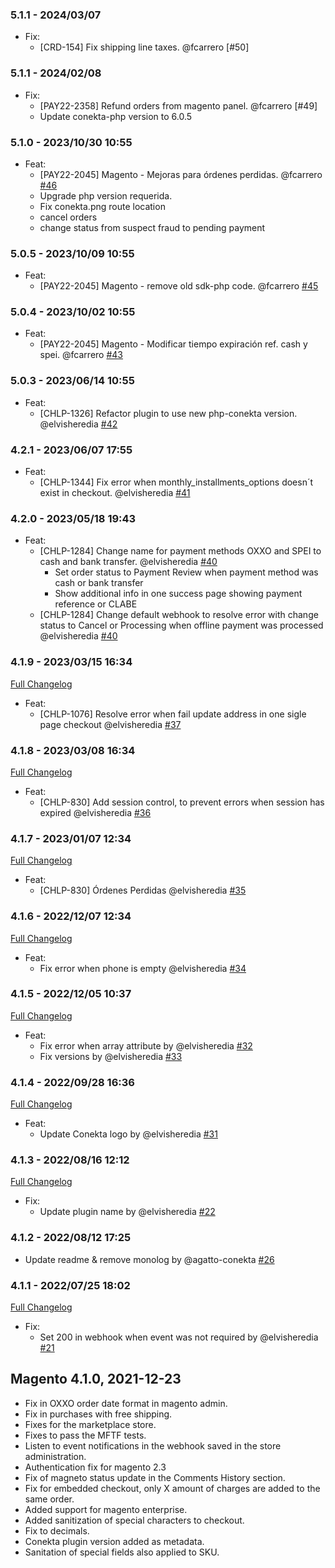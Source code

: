 ### 5.1.1 - 2024/03/07
* Fix:
  - [CRD-154]  Fix shipping line taxes. @fcarrero [#50]

### 5.1.1 - 2024/02/08
* Fix:
  - [PAY22-2358]  Refund orders from magento panel. @fcarrero [#49]
  - Update conekta-php version to 6.0.5

### 5.1.0 - 2023/10/30 10:55
* Feat: 
  - [PAY22-2045] Magento - Mejoras para órdenes perdidas. @fcarrero [#46](https://github.com/conekta/customer-magento-plugin/pull/46)
  - Upgrade php version requerida.
  - Fix conekta.png route location
  - cancel orders
  - change status from suspect fraud to pending payment
### 5.0.5 - 2023/10/09 10:55
* Feat:
  - [PAY22-2045] Magento - remove old sdk-php code. @fcarrero [#45](https://github.com/conekta/customer-magento-plugin/pull/45)

### 5.0.4 - 2023/10/02 10:55
* Feat:
  - [PAY22-2045] Magento - Modificar tiempo expiración ref. cash y spei. @fcarrero [#43](https://github.com/conekta/customer-magento-plugin/pull/43)

### 5.0.3 - 2023/06/14 10:55
* Feat:
  - [CHLP-1326] Refactor plugin to use new php-conekta version. @elvisheredia [#42](https://github.com/conekta/customer-magento-plugin/pull/42)

### 4.2.1 - 2023/06/07 17:55
* Feat:
  - [CHLP-1344] Fix error when monthly_installments_options doesn´t exist in checkout. @elvisheredia [#41](https://github.com/conekta/customer-magento-plugin/pull/41)

### 4.2.0 - 2023/05/18 19:43
* Feat:
  - [CHLP-1284] Change name for payment methods OXXO and SPEI to cash and bank transfer. @elvisheredia [#40](https://github.com/conekta/customer-magento-plugin/pull/40)
    - Set order status to Payment Review when payment method was cash or bank transfer
    - Show additional info in one success page showing payment reference or CLABE
  - [CHLP-1284] Change default webhook to resolve error with change status to Cancel or Processing when offline payment was processed @elvisheredia [#40](https://github.com/conekta/customer-magento-plugin/pull/40)

### 4.1.9 - 2023/03/15 16:34
[Full Changelog](https://github.com/conekta/customer-magento-plugin/compare/4.1.8...4.1.9)
* Feat:
  - [CHLP-1076] Resolve error when fail update address in one sigle page checkout @elvisheredia [#37](https://github.com/conekta/customer-magento-plugin/pull/37)

### 4.1.8 - 2023/03/08 16:34
[Full Changelog](https://github.com/conekta/customer-magento-plugin/compare/4.1.7...4.1.8)
* Feat:
  - [CHLP-830] Add session control, to prevent errors when session has expired @elvisheredia [#36](https://github.com/conekta/customer-magento-plugin/pull/36)

### 4.1.7 - 2023/01/07 12:34
[Full Changelog](https://github.com/conekta/customer-magento-plugin/compare/4.1.6...4.1.7)
* Feat:
  - [CHLP-830] Órdenes Perdidas @elvisheredia [#35](https://github.com/conekta/customer-magento-plugin/pull/35)

### 4.1.6 - 2022/12/07 12:34
[Full Changelog](https://github.com/conekta/customer-magento-plugin/compare/4.1.6...4.1.5)
* Feat:
  - Fix error when phone is empty @elvisheredia [#34](https://github.com/conekta/customer-magento-plugin/pull/34)

### 4.1.5 - 2022/12/05 10:37
[Full Changelog](https://github.com/conekta/customer-magento-plugin/compare/4.1.5...4.1.4)
* Feat:
  - Fix error when array attribute by @elvisheredia [#32](https://github.com/conekta/customer-magento-plugin/pull/32)
  - Fix versions by @elvisheredia [#33](https://github.com/conekta/customer-magento-plugin/pull/33)

### 4.1.4 - 2022/09/28 16:36
[Full Changelog](https://github.com/conekta/customer-magento-plugin/compare/4.1.4...4.1.3)
* Feat:
  - Update Conekta logo by @elvisheredia [#31](https://github.com/conekta/customer-magento-plugin/pull/31)

### 4.1.3 - 2022/08/16 12:12
[Full Changelog](https://github.com/conekta/customer-magento-plugin/compare/4.1.2...4.1.1)
* Fix:
  - Update plugin name by @elvisheredia [#22](https://github.com/conekta/customer-magento-plugin/pull/22)

### 4.1.2 - 2022/08/12 17:25
* Update readme & remove monolog by @agatto-conekta [#26](https://github.com/conekta/customer-magento-plugin/pull/26)

### 4.1.1 - 2022/07/25 18:02

[Full Changelog](https://github.com/conekta/customer-magento-plugin/compare/4.1.0...4.1.1)
* Fix:
  -  Set 200 in webhook when event was not required by @elvisheredia [#21](https://github.com/conekta/customer-magento-plugin/pull/21)

Magento 4.1.0, 2021-12-23
-------------------------------------
- Fix in OXXO order date format in magento admin.
- Fix in purchases with free shipping.
- Fixes for the marketplace store.
- Fixes to pass the MFTF tests.
- Listen to event notifications in the webhook saved in the store administration.
- Authentication fix for magento 2.3
- Fix of magneto status update in the Comments History section.
- Fix for embedded checkout, only X amount of charges are added to the same order.
- Added support for magento enterprise.
- Added sanitization of special characters to checkout.
- Fix to decimals.
- Conekta plugin version added as metadata.
- Sanitation of special fields also applied to SKU.
